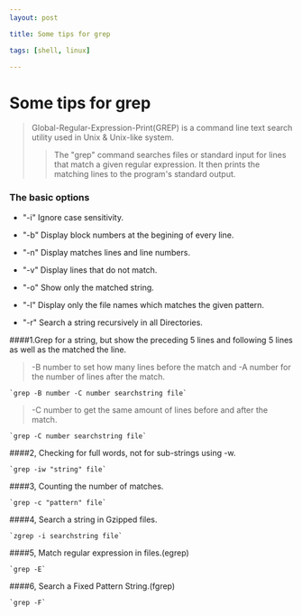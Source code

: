 ```yaml
---
layout: post

title: Some tips for grep

tags: [shell, linux]

---
```

# Some tips for grep

>Global-Regular-Expression-Print(GREP) is a command line text search utility used in Unix & Unix-like system.
>
>>The "grep" command searches files or standard input for lines that match a given regular expression. It then prints the matching lines to the program's standard output.

### The basic options

* "-i" Ignore case sensitivity.

* "-b" Display block numbers at the begining of every line.

* "-n" Display matches lines and line numbers.

* "-v" Display lines that do not match.
* "-o" Show only the matched string.
* "-l" Display only the file names which matches the given pattern.
* "-r" Search a string recursively in all Directories.

####1.Grep for a string, but show the preceding 5 lines and following 5 lines as well as the matched the line.

> -B number to set how many lines before the match and -A number for the number of lines after the match.

	`grep -B number -C number searchstring file`
> -C  number to get the same amount of lines before and after the match.
    
	`grep -C number searchstring file`

####2, Checking for full words, not for sub-strings using -w.

	`grep -iw "string" file`

####3, Counting the number of matches.

	`grep -c "pattern" file`

####4, Search a string in Gzipped files.

	`zgrep -i searchstring file`

####5, Match regular expression in files.(egrep) 

	`grep -E`

####6, Search a Fixed Pattern String.(fgrep)

	`grep -F`


